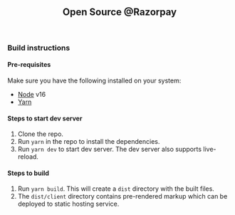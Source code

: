 <div align="center">
  <br />
  <h2>Open Source @Razorpay</h2>
  <br />
</div>

### Build instructions

#### Pre-requisites

Make sure you have the following installed on your system:

- [Node](https://nodejs.org/en/) v16
- [Yarn](https://yarnpkg.com/)

#### Steps to start dev server

1. Clone the repo.
2. Run `yarn` in the repo to install the dependencies.
3. Run `yarn dev` to start dev server. The dev server also supports live-reload.

#### Steps to build

1. Run `yarn build`. This will create a `dist` directory with the built files.
2. The `dist/client` directory contains pre-rendered markup which can be deployed to static hosting service.
